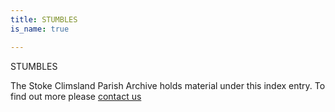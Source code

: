 ```yaml
---
title: STUMBLES
is_name: true

---
```


STUMBLES


The Stoke Climsland Parish Archive holds material under this index entry. To find out more please [contact us](/contact/)
